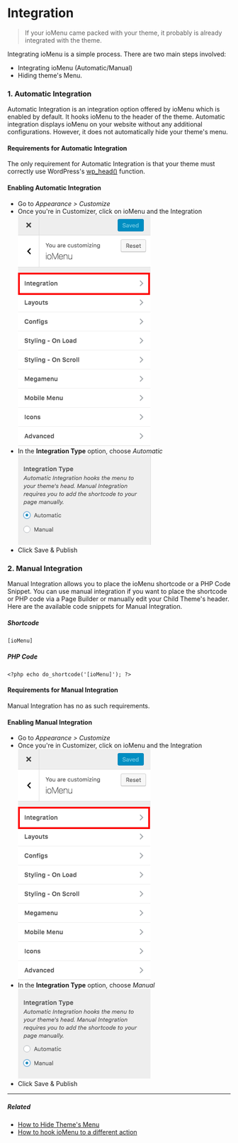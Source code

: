 # Integration


> If your ioMenu came packed with your theme, it probably is already integrated with the theme.


Integrating ioMenu is a simple process. There are two main steps involved: 
 * Integrating ioMenu (Automatic/Manual)
 * Hiding theme's Menu.


### 1. Automatic Integration
 Automatic Integration is an integration option offered by ioMenu which is enabled by default. It hooks ioMenu to the header of the theme. Automatic integration displays ioMenu on your website without any additional configurations. However, it does not automatically hide your theme's menu. 

#### Requirements for Automatic Integration
 The only requirement for Automatic Integration is that your theme must correctly use WordPress's [wp_head()](https://developer.wordpress.org/reference/functions/wp_head/) function.

#### Enabling Automatic Integration
* Go to *Appearance > Customize*
* Once you're in Customizer, click on ioMenu and the Integration ![](../img/customizer-integration.png)
* In the **Integration Type** option, choose *Automatic* ![](../img/customizer-automatic.png)
* Click Save & Publish

### 2. Manual Integration
 Manual Integration allows you to place the ioMenu shortcode or a PHP Code Snippet. You can use manual integration if you want to place the shortcode or PHP code via a Page Builder or manually edit your Child Theme's header. Here are the available code snippets for Manual Integration.
 ##### Shortcode
``` 
[ioMenu]
```

 ##### PHP Code
 ``` 
 <?php echo do_shortcode('[ioMenu]'); ?>
 ```
 

#### Requirements for Manual Integration
 Manual Integration has no as such requirements.
 
 #### Enabling Manual Integration
 * Go to *Appearance > Customize*
* Once you're in Customizer, click on ioMenu and the Integration ![](../img/customizer-integration.png)
* In the **Integration Type** option, choose *Manual* ![](../img/customizer-manual.png)
* Click Save & Publish



---

##### Related
* [How to Hide Theme's Menu](../how-to/hide_themes_menu.md)
* [How to hook ioMenu to a different action](../how-to/hook_to_a_different_action.md)
